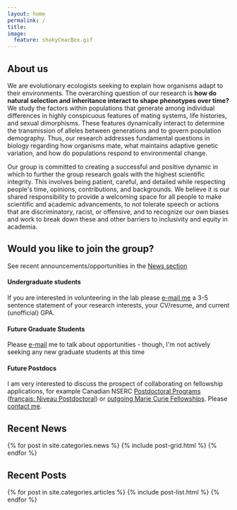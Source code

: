```yaml
---
layout: home
permalink: /
title:
image:
  feature: shakyCmacBox.gif  
---
```


## About us

We are evolutionary ecologists seeking to explain how organisms adapt to their environments. The overarching question of our research is **how do natural selection and inheritance interact to shape phenotypes over time?** We study the factors within populations that generate among individual differences in highly conspicuous features of mating systems, life histories, and sexual dimorphisms. These features dynamically interact to determine the transmission of alleles between generations and to govern population demography. Thus, our research addresses fundamental questions in biology regarding how organisms mate, what maintains adaptive genetic variation, and how do populations respond to environmental change. 

Our group is committed to creating a successful and positive dynamic in which to further the group research goals with the highest scientific integrity. This involves being patient, careful, and detailed while respecting people's time, opinions, contributions, and backgrounds. We believe it is our shared responsibility to provide a welcoming space for all people to make scientific and academic advancements, to not tolerate speech or actions that are discriminatory, racist, or offensive, and to recognize our own biases and work to break down these and other barriers to inclusivity and equity in academia.

## Would you like to join the group?

See recent announcements/opportunities in the [News section](./news)

#### Undergraduate students
If you are interested in volunteering in the lab please [e-mail me](mailto:terps@auburn.edu) a 3-5 sentence statement of your research interests, your CV/resume, and current (unofficial) GPA.

#### Future Graduate Students
Please [e-mail](mailto:terps@auburn.edu) me to talk about opportunities - though, I'm not actively seeking any new graduate students at this time

#### Future Postdocs
I am very interested to discuss the prospect of collaborating on fellowship applications, for example Canadian NSERC [Postdoctoral Programs](http://www.nserc-crsng.gc.ca/Students-Etudiants/PD-NP/index_eng.asp) ([fran&ccedil;ais: Niveau Postdoctoral](http://www.nserc-crsng.gc.ca/Students-Etudiants/PD-NP/index_fra.asp)) or [outgoing Marie Curie Fellowships](https://ec.europa.eu/research/mariecurieactions/node_en). Please [contact me](mailto:terps@auburn.edu).

 

## Recent News

<div class="tiles">
{% for post in site.categories.news %}
	{% include post-grid.html %}
{% endfor %}
</div><!-- /.tiles -->


## Recent Posts

<div class="tiles">
{% for post in site.categories.articles %}
	{% include post-list.html %}
{% endfor %}
</div><!-- /.tiles -->

